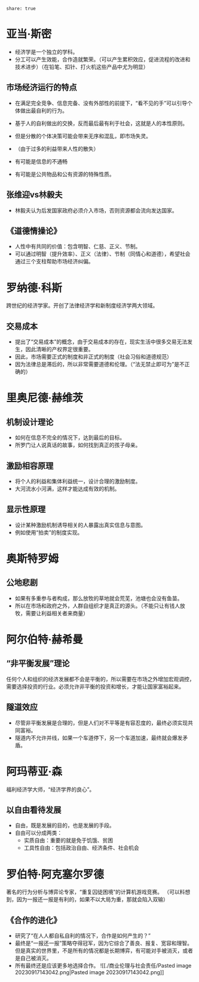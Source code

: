 ```
share: true  
```
# 亚当·斯密

- 经济学是一个独立的学科。
- 分工可以产生效能，合作造就繁荣。（可以产生累积效应，促进流程的改进和技术进步）（在铅笔、扣针、打火机这些产品中尤为明显）

## 市场经济运行的特点

- 在满足完全竞争、信息完备、没有外部性的前提下，“看不见的手”可以引导个体做出最自利的行为。
- 基于人的自利做出的交换，反而最后最有利于社会，这就是人的本性原则。
- 但是分散的个体决策可能会带来无序和混乱，即市场失灵。

- （由于过多的利益带来人性的散失）
- 有可能是信息的不通畅
- 有可能是公共物品和公有资源的特殊性质。

## 张维迎vs林毅夫

- 林毅夫认为后发国家政府必须介入市场，否则资源都会流向发达国家。

## 《道德情操论》

- 人性中有共同的价值：包含明智、仁慈、正义、节制。
- 可以通过明智（提升效率）、正义（法律）、节制（同情心和道德），希望社会通过三个支柱帮助市场经济纠偏。

# 罗纳德·科斯

跨世纪的经济学家。开创了法律经济学和新制度经济学两大领域。

## 交易成本

- 提出了“交易成本”的概念，由于交易成本的存在，现实生活中很多交易无法发生，因此清晰的产权界定很重要。
- 因此，市场需要正式的制度和非正式的制度（社会习俗和道德规范）
- 因为法律总是滞后的，所以非常需要道德和伦理。（“法无禁止即可为”是不正确的）

# 里奥尼德·赫维茨

## 机制设计理论

- 如何在信息不完全的情况下，达到最后的目标。
- 所罗门让人说真话的故事，如何找到真正的孩子母亲。

## 激励相容原理

- 将个人的利益和集体利益统一，设计合理的激励制度。
- 大河流水小河满，这样才能达成有效的机制。

## 显示性原理

- 设计某种激励机制诱导相关的人暴露出真实信息与意图。
- 例如使用“拍卖”的制度实现。

# 奥斯特罗姆

## 公地悲剧

- 如果有多重参与者构成，那么放牧的草地就会荒芜，池塘也会没有鱼苗。
- 所以在市场和政府之外，人群自组织才是真正的源头。（不能只让有钱人放牧，需要让利益相关者来商量）

# 阿尔伯特·赫希曼

## “非平衡发展”理论

任何个人和组织的经济发展都不会是平衡的，所以需要在市场之外增加宏观调控，需要选择投资的行业。必须允许非平衡的投资和增长，才能让国家富裕起来。

## 隧道效应

- 尽管非平衡发展是合理的，但是人们对不平等是有容忍度的，最终必须实现共同富裕。
- 隧道内不允许并线，如果一个车道停下，另一个车道加速，最终就会爆发矛盾。

# 阿玛蒂亚·森

福利经济学大师，“经济学界的良心”。
## 以自由看待发展

- 自由，既是发展的目的，也是发展的手段。
- 自由可以分成两类：
	- 实质自由：重要的就是免于饥饿、贫困
	- 工具性自由：包括政治自由、经济条件、社会机会

# 罗伯特·阿克塞尔罗德
著名的行为分析与博弈论专家，“重复囚徒困境”的计算机游戏竞赛。
（可以料想到，因为一报还一报是有利的，如果不以大局为重，那就会陷入双输）
## 《合作的进化》

- 研究了“在人人都自私自利的情况下，合作是如何产生的？”
- 最终是“一报还一报”策略夺得冠军，因为它综合了善良、报复、宽容和理智。但是真实的世界里，不是所有的情况都是长期博弈，有可能对手被消灭，或者是自己被消灭。
- 所有最终还是应该更多地选择合作。
![[./商业伦理与社会责任/Pasted image 20230917143042.png|Pasted image 20230917143042.png]]